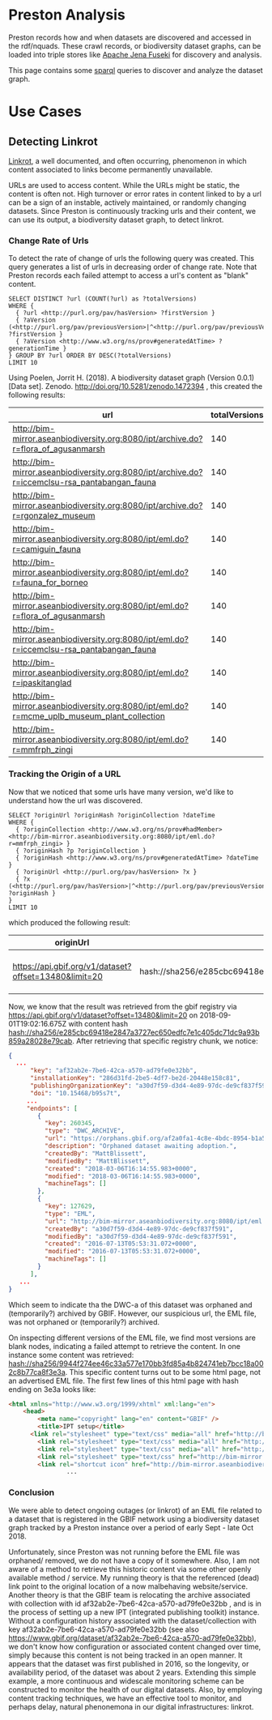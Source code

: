 # Preston Analysis

Preston records how and when datasets are discovered and accessed in the rdf/nquads. These crawl records, or biodiversity dataset graphs, can be loaded into triple stores like [Apache Jena Fuseki](https://jena.apache.org/documentation/fuseki2/) for discovery and analysis. 

This page contains some [sparql](https://www.w3.org/TR/rdf-sparql-query/) queries to discover and analyze the dataset graph. 

# Use Cases

## Detecting Linkrot

[Linkrot](https://en.wikipedia.org/wiki/Link_rot), a well documented, and often occurring, phenomenon in which content associated to links become permanently unavailable.  

URLs are used to access content. While the URLs might be static, the content is often not. High turnover or error rates in content linked to by a url can be a sign of an instable, actively maintained, or randomly changing datasets. Since Preston is continuously tracking urls and their content, we can use its output, a biodiversity dataset graph, to detect linkrot. 

### Change Rate of Urls

To detect the rate of change of urls the following query was created. This query generates a list of urls in decreasing order of change rate. Note that Preston records each failed attempt to access a url's content as "blank" content. 

```sparql
SELECT DISTINCT ?url (COUNT(?url) as ?totalVersions)
WHERE {
  { ?url <http://purl.org/pav/hasVersion> ?firstVersion }
  { ?aVersion (<http://purl.org/pav/previousVersion>|^<http://purl.org/pav/previousVersion>)* ?firstVersion }
  { ?aVersion <http://www.w3.org/ns/prov#generatedAtTime> ?generationTime }
} GROUP BY ?url ORDER BY DESC(?totalVersions)
LIMIT 10
```

Using Poelen, Jorrit H. (2018). A biodiversity dataset graph (Version 0.0.1) [Data set]. Zenodo. http://doi.org/10.5281/zenodo.1472394 , this created the following results:

url |	totalVersions
--- | ---
http://bim-mirror.aseanbiodiversity.org:8080/ipt/archive.do?r=flora_of_agusanmarsh | 140
http://bim-mirror.aseanbiodiversity.org:8080/ipt/archive.do?r=iccemclsu-rsa_pantabangan_fauna | 140
http://bim-mirror.aseanbiodiversity.org:8080/ipt/archive.do?r=rgonzalez_museum |	140
http://bim-mirror.aseanbiodiversity.org:8080/ipt/eml.do?r=camiguin_fauna |	140
http://bim-mirror.aseanbiodiversity.org:8080/ipt/eml.do?r=fauna_for_borneo |	140
http://bim-mirror.aseanbiodiversity.org:8080/ipt/eml.do?r=flora_of_agusanmarsh |	140
http://bim-mirror.aseanbiodiversity.org:8080/ipt/eml.do?r=iccemclsu-rsa_pantabangan_fauna |	140
http://bim-mirror.aseanbiodiversity.org:8080/ipt/eml.do?r=ipaskitanglad |	140
http://bim-mirror.aseanbiodiversity.org:8080/ipt/eml.do?r=mcme_uplb_museum_plant_collection |	140
http://bim-mirror.aseanbiodiversity.org:8080/ipt/eml.do?r=mmfrph_zingi |	140


### Tracking the Origin of a URL

Now that we noticed that some urls have many version, we'd like to understand how the url was discovered.

```sparql
SELECT ?originUrl ?originHash ?originCollection ?dateTime
WHERE {
  { ?originCollection <http://www.w3.org/ns/prov#hadMember> <http://bim-mirror.aseanbiodiversity.org:8080/ipt/eml.do?r=mmfrph_zingi> }
  { ?originHash ?p ?originCollection }
  { ?originHash <http://www.w3.org/ns/prov#generatedAtTime> ?dateTime }
  { ?originUrl <http://purl.org/pav/hasVersion> ?x }
  { ?x (<http://purl.org/pav/hasVersion>|^<http://purl.org/pav/previousVersion>)* ?originHash }
}
LIMIT 10
```

which produced the following result:

originUrl   | originHash | originCollection | dateTime
---   | --- | --- | ---
https://api.gbif.org/v1/dataset?offset=13480&limit=20 | hash://sha256/e285cbc69418e2847a3727ec650edfc7e1c405dc71dc9a93b859a28028e79cab | af32ab2e-7be6-42ca-a570-ad79fe0e32bb | 2018-09-01T19:02:16.675Z


Now, we know that the result was retrieved from the gbif registry via https://api.gbif.org/v1/dataset?offset=13480&limit=20 on 2018-09-01T19:02:16.675Z with content hash [hash://sha256/e285cbc69418e2847a3727ec650edfc7e1c405dc71dc9a93b859a28028e79cab](https://deeplinker.bio/e285cbc69418e2847a3727ec650edfc7e1c405dc71dc9a93b859a28028e79cab). After retrieving that specific registry chunk, we notice: 

```json
{
  ...
      "key": "af32ab2e-7be6-42ca-a570-ad79fe0e32bb",
      "installationKey": "286d31fd-2be5-4df7-be2d-20448e158c81",
      "publishingOrganizationKey": "a30d7f59-d3d4-4e89-97dc-de9cf837f591",
      "doi": "10.15468/b95s7t",
     ...
     "endpoints": [
        {
          "key": 260345,
          "type": "DWC_ARCHIVE",
          "url": "https://orphans.gbif.org/af2a0fa1-4c8e-4bdc-8954-b1a55e32b0f1/af32ab2e-7be6-42ca-a570-ad79fe0e32bb.zip",
          "description": "Orphaned dataset awaiting adoption.",
          "createdBy": "MattBlissett",
          "modifiedBy": "MattBlissett",
          "created": "2018-03-06T16:14:55.983+0000",
          "modified": "2018-03-06T16:14:55.983+0000",
          "machineTags": []
        },
        {
          "key": 127629,
          "type": "EML",
          "url": "http://bim-mirror.aseanbiodiversity.org:8080/ipt/eml.do?r=mmfrph_zingi",
          "createdBy": "a30d7f59-d3d4-4e89-97dc-de9cf837f591",
          "modifiedBy": "a30d7f59-d3d4-4e89-97dc-de9cf837f591",
          "created": "2016-07-13T05:53:31.072+0000",
          "modified": "2016-07-13T05:53:31.072+0000",
          "machineTags": []
        }
      ],
   ...
}
```

Which seem to indicate tha the DWC-a of this dataset was orphaned and (temporarily?) archived by GBIF. However, our suspicious url, the EML file, was not orphaned or (temporarily?) archived. 

On inspecting different versions of the EML file, we find most versions are blank nodes, indicating a failed attempt to retrieve the content. In one instance some content was retrieved: [hash://sha256/9944f274ee46c33a577e170bb3fd85a4b824741eb7bcc18a002c8b77ca8f3e3a](https://deeplinker.bio/9944f274ee46c33a577e170bb3fd85a4b824741eb7bcc18a002c8b77ca8f3e3a). This specific content turns out to be some html page, not an advertised EML file. The first few lines of this html page with hash ending on 3e3a looks like:

```html
<html xmlns="http://www.w3.org/1999/xhtml" xml:lang="en">
    <head>
 	    <meta name="copyright" lang="en" content="GBIF" />
 		<title>IPT setup</title>
	  <link rel="stylesheet" type="text/css" media="all" href="http://bim-mirror.aseanbiodiversity.org:8080/ipt/styles/reset.css" />
		<link rel="stylesheet" type="text/css" media="all" href="http://bim-mirror.aseanbiodiversity.org:8080/ipt/styles/text.css" />
		<link rel="stylesheet" type="text/css" media="all" href="http://bim-mirror.aseanbiodiversity.org:8080/ipt/styles/960_24_col.css" />
 		<link rel="stylesheet" type="text/css" href="http://bim-mirror.aseanbiodiversity.org:8080/ipt/styles/main.css"/>
 		<link rel="shortcut icon" href="http://bim-mirror.aseanbiodiversity.org:8080/ipt/images/icons/favicon-16x16.png" type="image/x-icon" />
                ...
```

### Conclusion
We were able to detect ongoing outages (or linkrot) of an EML file related to a dataset that is registered in the GBIF network using a biodiversity dataset graph tracked by a Preston instance over a period of early Sept - late Oct 2018.  

Unfortunately, since Preston was not running before the EML file was orphaned/ removed, we do not have a copy of it somewhere. Also, I am not aware of a method to retrieve this historic content via some other openly available method / service. My running theory is that the referenced (dead) link point to the original location of a now malbehaving website/service. Another theory is that the GBIF team is relocating the archive associated with collection with id af32ab2e-7be6-42ca-a570-ad79fe0e32bb , and is in the process of setting up a new IPT (integrated publishing toolkit) instance. Without a configuration history associated with the dataset/collection with key af32ab2e-7be6-42ca-a570-ad79fe0e32bb (see also https://www.gbif.org/dataset/af32ab2e-7be6-42ca-a570-ad79fe0e32bb), we don't know how configuration or associated content changed over time, simply because this content is not being tracked in an open manner. It appears that the dataset was first published in 2016, so the longevity, or availability period, of the dataset was about 2 years. Extending this simple example, a more continuous and widescale monitoring scheme can be constructed to monitor the health of our digital datasets. Also, by employing content tracking techniques, we have an effective tool to monitor, and perhaps delay, natural phenonemona in our digital infrastructures: linkrot.   
